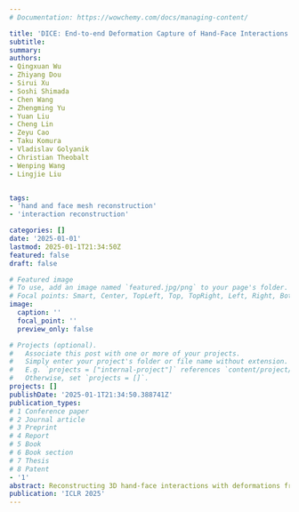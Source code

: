 ```yaml
---
# Documentation: https://wowchemy.com/docs/managing-content/

title: 'DICE: End-to-end Deformation Capture of Hand-Face Interactions from a Single Image'
subtitle: 
summary: 
authors:
- Qingxuan Wu
- Zhiyang Dou
- Sirui Xu
- Soshi Shimada
- Chen Wang
- Zhengming Yu
- Yuan Liu
- Cheng Lin
- Zeyu Cao
- Taku Komura
- Vladislav Golyanik
- Christian Theobalt
- Wenping Wang
- Lingjie Liu 


tags:
- 'hand and face mesh reconstruction'
- 'interaction reconstruction'

categories: []
date: '2025-01-01'
lastmod: 2025-01-1T21:34:50Z
featured: false
draft: false

# Featured image
# To use, add an image named `featured.jpg/png` to your page's folder.
# Focal points: Smart, Center, TopLeft, Top, TopRight, Left, Right, BottomLeft, Bottom, BottomRight.
image:
  caption: ''
  focal_point: ''
  preview_only: false

# Projects (optional).
#   Associate this post with one or more of your projects.
#   Simply enter your project's folder or file name without extension.
#   E.g. `projects = ["internal-project"]` references `content/project/deep-learning/index.md`.
#   Otherwise, set `projects = []`.
projects: []
publishDate: '2025-01-1T21:34:50.388741Z'
publication_types:
# 1 Conference paper
# 2 Journal article
# 3 Preprint
# 4 Report
# 5 Book
# 6 Book section
# 7 Thesis
# 8 Patent
- '1'
abstract: Reconstructing 3D hand-face interactions with deformations from a single image is a challenging yet crucial task with broad applications in AR, VR, and gaming. The challenges stem from self-occlusions during single-view hand-face interactions, diverse spatial relationships between hands and face, complex deformations, and the ambiguity of the single-view setting. The first and only method for hand-face interaction recovery, Decaf, introduces a global fitting optimization guided by contact and deformation estimation networks trained on studio-collected data with 3D annotations. However, Decaf suffers from a time-consuming optimization process and limited generalization capability due to its reliance on 3D annotations of hand-face interaction data. To address these issues, we present DICE, the first end-to-end method for Deformation-aware hand-face Interaction reCovEry from a single image. DICE estimates the poses of hands and faces, contacts, and deformations simultaneously using a Transformer-based architecture. It features disentangling the regression of local deformation fields and global mesh vertex locations into two network branches, enhancing deformation and contact estimation for precise and robust hand-face mesh recovery. To improve generalizability, we propose a weakly-supervised training approach that augments the training set using in-the-wild images without 3D ground-truth annotations, employing the depths of 2D keypoints estimated by off-the-shelf models and adversarial priors of poses for supervision. Our experiments demonstrate that DICE achieves state-of-the-art performance on a standard benchmark and in-the-wild data in terms of accuracy and physical plausibility. Additionally, our method operates at an interactive rate (20 fps) on an Nvidia 4090 GPU, whereas Decaf requires more than 15 seconds for a single image. Our code will be publicly available upon publication.
publication: 'ICLR 2025'
---
```

